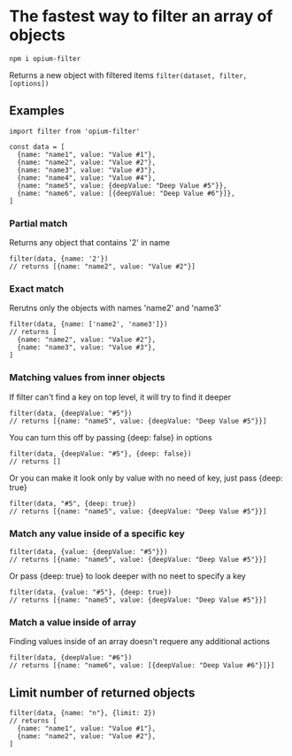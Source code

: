 # The fastest way to filter an array of objects

`npm i opium-filter`

Returns a new object with filtered items
`filter(dataset, filter, [options])`

## Examples
```
import filter from 'opium-filter'

const data = [
  {name: "name1", value: "Value #1"},
  {name: "name2", value: "Value #2"},
  {name: "name3", value: "Value #3"},
  {name: "name4", value: "Value #4"},
  {name: "name5", value: {deepValue: "Deep Value #5"}},
  {name: "name6", value: [{deepValue: "Deep Value #6"}]},
]
```

### Partial match
Returns any object that contains '2' in name
```
filter(data, {name: '2'})
// returns [{name: "name2", value: "Value #2"}]
```

### Exact match
Rerutns only the objects with names 'name2' and 'name3'
```
filter(data, {name: ['name2', 'name3']})
// returns [
  {name: "name2", value: "Value #2"},
  {name: "name3", value: "Value #3"},
]
```

### Matching values from inner objects
If filter can't find a key on top level, it will try to find it deeper
```
filter(data, {deepValue: "#5"})
// returns [{name: "name5", value: {deepValue: "Deep Value #5"}}]
```

You can turn this off by passing {deep: false} in options
```
filter(data, {deepValue: "#5"}, {deep: false})
// returns []
```

Or you can make it look only by value with no need of key, just pass {deep: true}
```
filter(data, "#5", {deep: true})
// returns [{name: "name5", value: {deepValue: "Deep Value #5"}}]
```

### Match any value inside of a specific key
```
filter(data, {value: {deepValue: "#5"}})
// returns [{name: "name5", value: {deepValue: "Deep Value #5"}}]
```

Or pass {deep: true} to look deeper with no neet to specify a key
```
filter(data, {value: "#5"}, {deep: true})
// returns [{name: "name5", value: {deepValue: "Deep Value #5"}}]
```

### Match a value inside of array
Finding values inside of an array doesn't requere any additional actions
```
filter(data, {deepValue: "#6"})
// returns [{name: "name6", value: [{deepValue: "Deep Value #6"}]}]
```

## Limit number of returned objects
```
filter(data, {name: "n"}, {limit: 2})
// returns [
  {name: "name1", value: "Value #1"},
  {name: "name2", value: "Value #2"},
]
```
